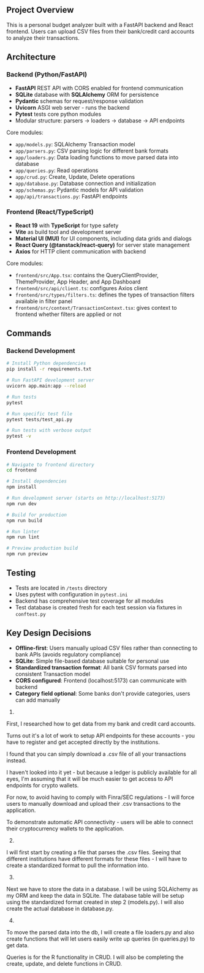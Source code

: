## Project Overview

This is a personal budget analyzer built with a FastAPI backend and React frontend. Users can upload CSV files from their bank/credit card accounts to analyze their transactions.

## Architecture

### Backend (Python/FastAPI)
- **FastAPI** REST API with CORS enabled for frontend communication
- **SQLite** database with **SQLAlchemy** ORM for persistence
- **Pydantic** schemas for request/response validation
- **Uvicorn** ASGI web server - runs the backend
- **Pytest** tests core python modules
- Modular structure: parsers → loaders → database → API endpoints

Core modules:
- `app/models.py`: SQLAlchemy Transaction model
- `app/parsers.py`: CSV parsing logic for different bank formats
- `app/loaders.py`: Data loading functions to move parsed data into database
- `app/queries.py`: Read operations
- `app/crud.py`: Create, Update, Delete operations
- `app/database.py`: Database connection and initialization
- `app/schemas.py`: Pydantic models for API validation
- `app/api/transactions.py`: FastAPI endpoints

### Frontend (React/TypeScript)
- **React 19** with **TypeScript** for type safety
- **Vite** as build tool and development server
- **Material UI (MUI)** for UI components, including data grids and dialogs
- **React Query (@tanstack/react-query)** for server state management
- **Axios** for HTTP client communication with backend

Core modules:
- `frontend/src/App.tsx`: contains the QueryClientProvider, ThemeProvider, App Header, and App Dashboard
- `frontend/src/api/client.ts`: configures Axios client
- `frontend/src/types/filters.ts`: defines the types of transaction filters available in filter panel
- `frontend/src/context/TransactionContext.tsx`:  gives context to frontend whether filters are applied or not


## Commands

### Backend Development
```bash
# Install Python dependencies
pip install -r requirements.txt

# Run FastAPI development server
uvicorn app.main:app --reload

# Run tests
pytest

# Run specific test file
pytest tests/test_api.py

# Run tests with verbose output
pytest -v
```

### Frontend Development
```bash
# Navigate to frontend directory
cd frontend

# Install dependencies
npm install

# Run development server (starts on http://localhost:5173)
npm run dev

# Build for production
npm run build

# Run linter
npm run lint

# Preview production build
npm run preview
```

## Testing

- Tests are located in `/tests` directory
- Uses pytest with configuration in `pytest.ini`
- Backend has comprehensive test coverage for all modules
- Test database is created fresh for each test session via fixtures in `conftest.py`

## Key Design Decisions

- **Offline-first**: Users manually upload CSV files rather than connecting to bank APIs (avoids regulatory compliance)
- **SQLite**: Simple file-based database suitable for personal use
- **Standardized transaction format**: All bank CSV formats parsed into consistent Transaction model
- **CORS configured**: Frontend (localhost:5173) can communicate with backend
- **Category field optional**: Some banks don't provide categories, users can add manually

1.

First, I researched how to get data from my bank and credit card accounts. 

Turns out it's a lot of work to setup API endpoints for these accounts - you have to register and get accepted directly by the institutions. 

I found that you can simply download a .csv file of all your transactions instead. 

I haven't looked into it yet - but because a ledger is publicly available for all eyes, I'm assuming that it will be much easier to get access to API endpoints for crypto wallets. 

For now, to avoid having to comply with Finra/SEC regulations - I will force users to manually download and upload their .csv transactions to the application.

To demonstrate automatic API connectivity - users will be able to connect their cryptocurrency wallets to the application. 

2. 

I will first start by creating a file that parses the .csv files. Seeing that different institutions have different formats for these files - I will have to create a standardized format to pull the information into.

3.

Next we have to store the data in a database. I will be using SQLAlchemy as my ORM and keep the data in SQLite. The database table will be setup using the standardized format created in step 2 (models.py). I will also create the actual database in database.py. 

4. 

To move the parsed data into the db, I will create a file loaders.py and also create functions that will let users easily write up queries (in queries.py) to get data. 

Queries is for the R functionality in CRUD. I will also be completing the create, update, and delete functions in CRUD. 